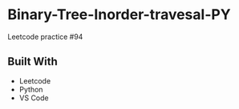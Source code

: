# Binary-Tree-Inorder-travesal-PY
Leetcode practice #94

## Built With
- Leetcode
- Python
- VS Code
